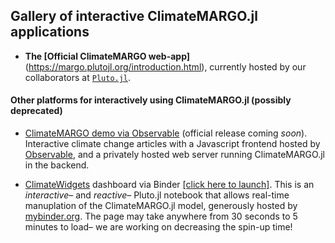 ## Gallery of interactive ClimateMARGO.jl applications

- **The [Official ClimateMARGO web-app]**(https://margo.plutojl.org/introduction.html), currently hosted by our collaborators at [`Pluto.jl`](https://github.com/fonsp/Pluto.jl).


#### Other platforms for interactively using ClimateMARGO.jl (possibly deprecated)
- [ClimateMARGO demo via Observable](https://observablehq.com/@margo/visualizations) (official release coming *soon*). Interactive climate change articles with a Javascript frontend hosted by [Observable](https://observablehq.com/), and a privately hosted web server running ClimateMARGO.jl in the backend.

- [ClimateWidgets](https://github.com/ClimateMARGO/ClimateWidgets) dashboard via Binder [[click here to launch]](https://mybinder.org/v2/gh/ClimateMARGO/ClimateWidgets/main?urlpath=pluto/open?path=MARGO_optimization_dashboard.jl). This is an *interactive*– and *reactive*– Pluto.jl notebook that allows real-time manuplation of the ClimateMARGO.jl model, generously hosted by [mybinder.org](https://mybinder.org/). The page may take anywhere from 30 seconds to 5 minutes to load– we are working on decreasing the spin-up time! 
